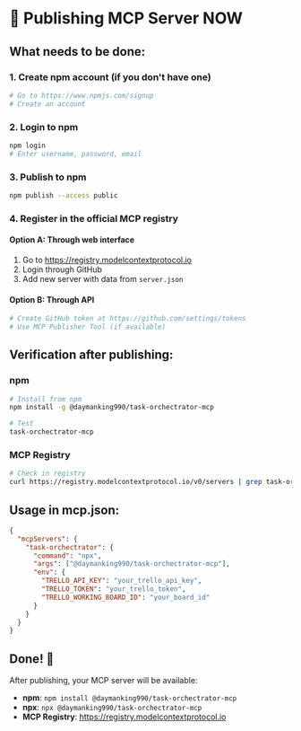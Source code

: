 # 🚀 Publishing MCP Server NOW

## What needs to be done:

### 1. Create npm account (if you don't have one)
```bash
# Go to https://www.npmjs.com/signup
# Create an account
```

### 2. Login to npm
```bash
npm login
# Enter username, password, email
```

### 3. Publish to npm
```bash
npm publish --access public
```

### 4. Register in the official MCP registry

#### Option A: Through web interface
1. Go to https://registry.modelcontextprotocol.io
2. Login through GitHub
3. Add new server with data from `server.json`

#### Option B: Through API
```bash
# Create GitHub token at https://github.com/settings/tokens
# Use MCP Publisher Tool (if available)
```

## Verification after publishing:

### npm
```bash
# Install from npm
npm install -g @daymanking990/task-orchectrator-mcp

# Test
task-orchectrator-mcp
```

### MCP Registry
```bash
# Check in registry
curl https://registry.modelcontextprotocol.io/v0/servers | grep task-orchectrator
```

## Usage in mcp.json:

```json
{
  "mcpServers": {
    "task-orchectrator": {
      "command": "npx",
      "args": ["@daymanking990/task-orchectrator-mcp"],
      "env": {
        "TRELLO_API_KEY": "your_trello_api_key",
        "TRELLO_TOKEN": "your_trello_token", 
        "TRELLO_WORKING_BOARD_ID": "your_board_id"
      }
    }
  }
}
```

## Done! 🎉

After publishing, your MCP server will be available:
- **npm**: `npm install @daymanking990/task-orchectrator-mcp`
- **npx**: `npx @daymanking990/task-orchectrator-mcp`
- **MCP Registry**: https://registry.modelcontextprotocol.io 